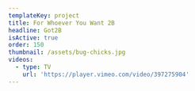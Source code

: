 ```yaml
---
templateKey: project
title: For Whoever You Want 2B
headline: Got2B
isActive: true
order: 150
thumbnail: /assets/bug-chicks.jpg
videos:
  - type: TV
    url: 'https://player.vimeo.com/video/397275904'
---
```

